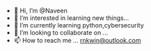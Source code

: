 - 👋 Hi, I’m @Naveen
- 👀 I’m interested in learning new things...
- 🌱 I’m currently learning python,cybersecurity
- 💞️ I’m looking to collaborate on ...
- 📫 How to reach me ... rnkwin@outlook.com

<!---
rnkwin/rnkwin is a ✨ special ✨ repository because its `README.md` (this file) appears on your GitHub profile.
You can click the Preview link to take a look at your changes.
--->
